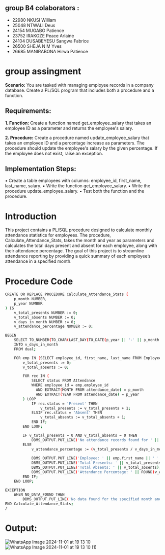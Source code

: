 ## group B4 colaborators : 
- 22980 NKUSI William
- 25048 NTWALI Deus
- 24154 MUGABO Patience
- 23752 IRAKOZE Peace Arlaine
- 24104 DUSABEYESU Sangwa Fabrice
- 26500 SHEJA N M Yves
- 26685 MANIRABONA Hirwa Patience 
   
 # group assingment 
 
 **Scenario:** You are tasked with managing employee records in a company database. Create a PL/SQL program that includes 
both a procedure and a function.
## Requirements:
 **1. Function:** Create a function named get_employee_salary that takes an employee ID as a parameter and returns the 
     employee's salary.
     
**2. Procedure:** Create a procedure named update_employee_salary that takes an employee ID and a percentage increase as 
parameters. The procedure should update the employee's salary by the given percentage. If the employee does not exist, 
raise an exception.

## Implementation Steps:
▪ Create a table employees with columns: employee_id, first_name, last_name, salary.
▪ Write the function get_employee_salary.
▪ Write the procedure update_employee_salary.
▪ Test both the function and the procedure.


# Introduction
This project contains a PL/SQL procedure designed to calculate monthly attendance statistics for employees. The procedure, Calculate_Attendance_Stats, takes the month and year as parameters and calculates the total days present and absent for each employee, along with their attendance percentage. The goal of this project is to streamline attendance reporting by providing a quick summary of each employee’s attendance in a specified month.

# Procedure Code

```bash
CREATE OR REPLACE PROCEDURE Calculate_Attendance_Stats ( 
    p_month NUMBER,
    p_year NUMBER
) IS
    v_total_presents NUMBER := 0;
    v_total_absents NUMBER := 0;
    v_days_in_month NUMBER := 0;
    v_attendance_percentage NUMBER := 0;

BEGIN
    SELECT TO_NUMBER(TO_CHAR(LAST_DAY(TO_DATE(p_year || '-' || p_month || '-01', 'YYYY-MM-DD')), 'DD'))
    INTO v_days_in_month
    FROM dual;

    FOR emp IN (SELECT employee_id, first_name, last_name FROM Employees) LOOP
        v_total_presents := 0;
        v_total_absents := 0;

        FOR rec IN (
            SELECT status FROM Attendance 
            WHERE employee_id = emp.employee_id
              AND EXTRACT(MONTH FROM attendance_date) = p_month
              AND EXTRACT(YEAR FROM attendance_date) = p_year
        ) LOOP
            IF rec.status = 'Present' THEN
                v_total_presents := v_total_presents + 1;
            ELSIF rec.status = 'Absent' THEN
                v_total_absents := v_total_absents + 1;
            END IF;
        END LOOP;

        IF v_total_presents = 0 AND v_total_absents = 0 THEN
            DBMS_OUTPUT.PUT_LINE('No attendance records found for ' || emp.first_name || ' ' || emp.last_name || ' in the specified month.');
        ELSE
            v_attendance_percentage := (v_total_presents / v_days_in_month) * 100;
            
            DBMS_OUTPUT.PUT_LINE('Employee: ' || emp.first_name || ' ' || emp.last_name);
            DBMS_OUTPUT.PUT_LINE('Total Presents: ' || v_total_presents);
            DBMS_OUTPUT.PUT_LINE('Total Absents: ' || v_total_absents);
            DBMS_OUTPUT.PUT_LINE('Attendance Percentage: ' || ROUND(v_attendance_percentage, 2) || '%');
        END IF;
    END LOOP;

EXCEPTION
    WHEN NO_DATA_FOUND THEN
        DBMS_OUTPUT.PUT_LINE('No data found for the specified month and year.');
END Calculate_Attendance_Stats;
/
```
# Output:

![WhatsApp Image 2024-11-01 at 19 13 10](https://github.com/user-attachments/assets/9c3f2460-8c3b-429b-ba5a-df85a570478a)
![WhatsApp Image 2024-11-01 at 19 13 10 (1)](https://github.com/user-attachments/assets/a758158d-515f-4f09-baba-8c6d09d9b421)

